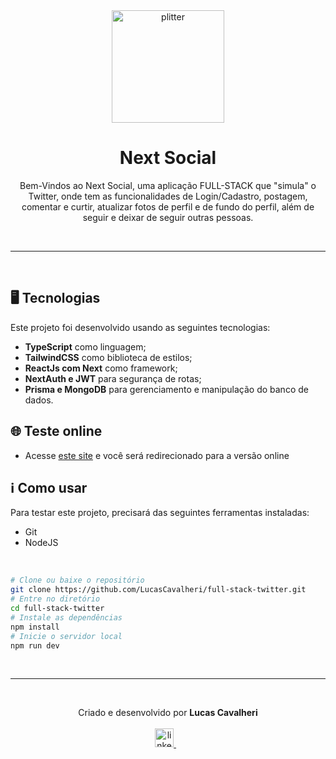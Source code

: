<div align='center'>
  <img width="180px" alt="plitter" src="https://cdn-icons-png.flaticon.com/512/733/733579.png" />
  <h1>Next Social</h1>
  <p>
    Bem-Vindos ao Next Social, uma aplicação FULL-STACK que "simula" o Twitter, onde tem as funcionalidades de Login/Cadastro, postagem, comentar e curtir, atualizar fotos de perfil e de fundo do perfil, além de seguir e deixar de seguir outras pessoas.
  </p>
</div>

<br /><hr /><br />

## 🖥️ Tecnologias
Este projeto foi desenvolvido usando as seguintes tecnologias:

- **TypeScript** como linguagem;
- **TailwindCSS** como biblioteca de estilos;
- **ReactJs com Next** como framework;
- **NextAuth e JWT** para segurança de rotas;
- **Prisma e MongoDB** para gerenciamento e manipulação do banco de dados.

## 🌐 Teste online
- Acesse <a href="https://full-stack-twitter.vercel.app/">este site<a/> e você será redirecionado para a versão online

## ℹ️ Como usar
Para testar este projeto, precisará das seguintes ferramentas instaladas:

- Git
- NodeJS

<br />

```bash
# Clone ou baixe o repositório
git clone https://github.com/LucasCavalheri/full-stack-twitter.git
# Entre no diretório
cd full-stack-twitter
# Instale as dependências
npm install
# Inicie o servidor local
npm run dev
```

<br /><hr /><br />

<p align='center'>
  Criado e desenvolvido por <b>Lucas Cavalheri</b>
  <br/><br/>
  <a href="https://www.linkedin.com/in/lucas-cavalheri">
    <img alt="linkedIn" height="30px" src="https://i.imgur.com/TQRXxhT.png" />
  </a>
  &nbsp;&nbsp;
</p>